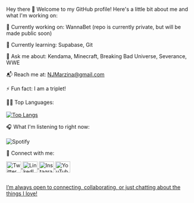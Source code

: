 Hey there 👋
Welcome to my GitHub profile! Here's a little bit about me and what I'm working on:

🔭 Currently working on: WannaBet (repo is currently private, but will be made public soon)

🌱 Currently learning: Supabase, Git

<!--🤝 Looking to collaborate on: [Your idea here]

🧠 Seeking help with: [Your topic here]-->

💬 Ask me about: Kendama, Minecraft, Breaking Bad Universe, Severance, WWE

📬 Reach me at: NJMarzina@gmail.com

<!--😄 Pronouns: he/him-->

⚡ Fun fact: I am a triplet!

🧑‍💻 Top Languages:<br /> <br />
[![Top Langs](https://github-readme-stats.vercel.app/api/top-langs/?username=NJMarzina)](https://github.com/NJMarzina/github-readme-stats)

🎧 What I'm listening to right now:<br /> <br />
![Spotify](https://spotify-recently-played-readme.vercel.app/api?user=njmarzina)

📱 Connect with me:
<p align="left">
<a href="https://www.x.com/OhMarzy" target="blank"> <img align="center" src="https://cdn.jsdelivr.net/npm/simple-icons@3.0.1/icons/twitter.svg" alt="Twitter" height="30" width="40" />
<a href="https://www.linkedin.com/nathan-marzina" target="blank"> <img align="center" src="https://cdn.jsdelivr.net/npm/simple-icons@3.0.1/icons/linkedin.svg" alt="LinkedIn" height="30" width="40" />
<a href="https://www.instagram.com/NathanMarzy" target="blank"> <img align="center" src="https://cdn.jsdelivr.net/npm/simple-icons@3.0.1/icons/instagram.svg" alt="Instagram" height="30" width="40" />
<a href="your link" target="blank"> <img align="center" src="https://cdn.jsdelivr.net/npm/simple-icons@3.0.1/icons/youtube.svg" alt="YouTube" height="30" width="40" />
</p> <br />
I’m always open to connecting, collaborating, or just chatting about the things I love!
